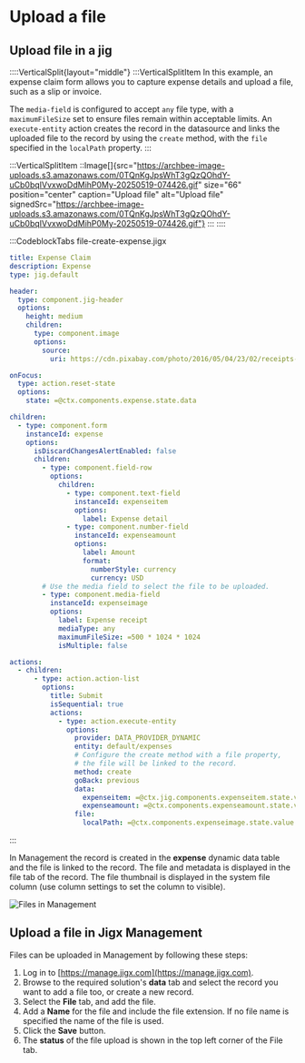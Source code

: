 # Upload a file

## Upload file in a jig

::::VerticalSplit{layout="middle"}
:::VerticalSplitItem
In this example, an expense claim form allows you to capture expense details and upload a file, such as a slip or invoice.

The `media-field` is configured to accept `any` file type, with a `maximumFileSize` set to ensure files remain within acceptable limits. An `execute-entity` action creates the record in the datasource and links the uploaded file to the record by using the `create` method, with the `file` specified in the `localPath` property.
:::

:::VerticalSplitItem
::Image[]{src="https://archbee-image-uploads.s3.amazonaws.com/0TQnKgJpsWhT3gQzQOhdY-uCb0bqIVvxwoDdMihP0My-20250519-074426.gif" size="66" position="center" caption="Upload file" alt="Upload file" signedSrc="https://archbee-image-uploads.s3.amazonaws.com/0TQnKgJpsWhT3gQzQOhdY-uCb0bqIVvxwoDdMihP0My-20250519-074426.gif"}
:::
::::

:::CodeblockTabs
file-create-expense.jigx

```yaml
title: Expense Claim
description: Expense
type: jig.default

header:
  type: component.jig-header
  options:
    height: medium
    children:
      type: component.image
      options:
        source:
          uri: https://cdn.pixabay.com/photo/2016/05/04/23/02/receipts-1372960_1280.jpg

onFocus:
  type: action.reset-state
  options:
    state: =@ctx.components.expense.state.data

children:
  - type: component.form
    instanceId: expense
    options:
      isDiscardChangesAlertEnabled: false
      children:
        - type: component.field-row
          options:
            children:
              - type: component.text-field
                instanceId: expenseitem
                options:
                  label: Expense detail
              - type: component.number-field
                instanceId: expenseamount
                options:
                  label: Amount
                  format:
                    numberStyle: currency
                    currency: USD
        # Use the media field to select the file to be uploaded.           
        - type: component.media-field
          instanceId: expenseimage
          options:
            label: Expense receipt
            mediaType: any
            maximumFileSize: =500 * 1024 * 1024
            isMultiple: false

actions:
  - children:
      - type: action.action-list
        options:
          title: Submit
          isSequential: true
          actions:
            - type: action.execute-entity
              options:
                provider: DATA_PROVIDER_DYNAMIC
                entity: default/expenses
                # Configure the create method with a file property,
                # the file will be linked to the record.
                method: create
                goBack: previous
                data:
                  expenseitem: =@ctx.jig.components.expenseitem.state.value
                  expenseamount: =@ctx.components.expenseamount.state.value
                file: 
                  localPath: =@ctx.components.expenseimage.state.value
```

:::

In Management the record is created in the **expense** dynamic data table and the file is linked to the record. The file and metadata is displayed in the file tab of the record. The file thumbnail is displayed in the system file column (use column settings to set the column to visible).

![Files in Management](https://archbee-image-uploads.s3.amazonaws.com/0TQnKgJpsWhT3gQzQOhdY--_meerV3mLUQB6DlK4OWi-20250519-075245.gif "Files in Management")

## Upload a file in Jigx Management

Files can be uploaded in Management by following these steps:

1. Log in to [https://manage.jigx.com](https://manage.jigx.com).
2. Browse to the required solution's **data** tab and select the record you want to add a file too, or create a new record.
3. Select the **File** tab, and add the file.
4. Add a **Name** for the file and include the file extension. If no file name is specified the name of the file is used.
5. Click the **Save** button.
6. The **status** of the file upload is shown in the top left corner of the File tab.
